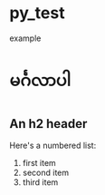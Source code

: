 # py_test
example

# မင်္ဂလာပါ

An h2 header
------------

Here's a numbered list:

 1. first item
 2. second item
 3. third item

